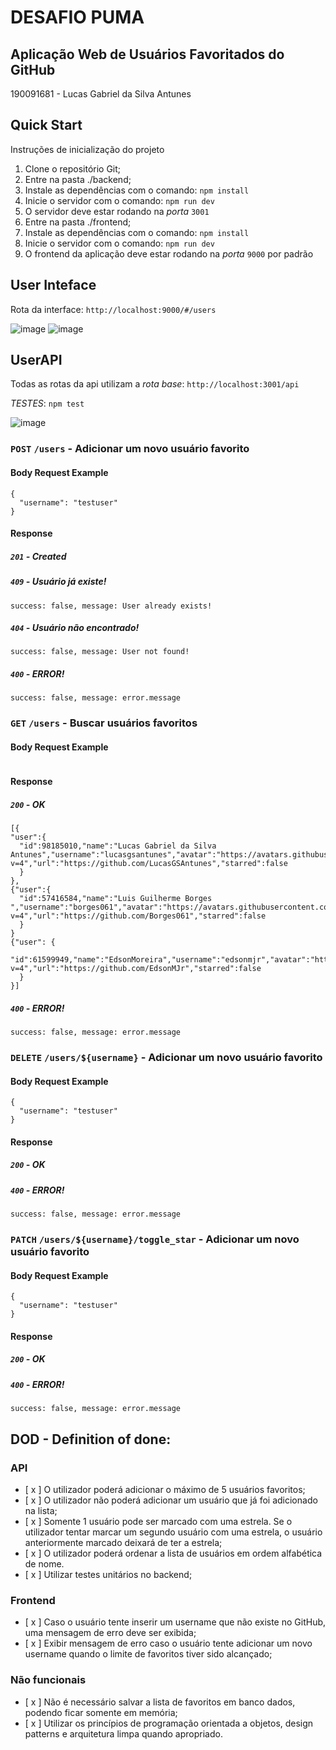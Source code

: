 # DESAFIO PUMA
## Aplicação Web de Usuários Favoritados do GitHub
190091681 - Lucas Gabriel da Silva Antunes

## Quick Start

Instruções de inicialização do projeto

1. Clone o repositório Git;
2. Entre na pasta ./backend;
3. Instale as dependências com o comando: `npm install`
4. Inicie o servidor com o comando: `npm run dev`
5. O servidor deve estar rodando na *porta* `3001`
6. Entre na pasta ./frontend;
7. Instale as dependências com o comando: `npm install`
8. Inicie o servidor com o comando: `npm run dev`
9. O frontend da aplicação deve estar rodando na *porta* `9000` por padrão

## User Inteface
Rota da interface: `http://localhost:9000/#/users`

![image](https://github.com/user-attachments/assets/93fb1924-a38e-464e-91d8-4ab64562f95b)
![image](https://github.com/user-attachments/assets/d3654f2a-1632-42f4-bee5-454740e3cf56)

## UserAPI
Todas as rotas da api utilizam a *rota base*: `http://localhost:3001/api`

*TESTES*: `npm test`

![image](https://github.com/user-attachments/assets/27666ce5-ecb5-4b6b-b243-e69c1e2e3b26)


### `POST` `/users` - Adicionar um novo usuário favorito

#### Body Request Example
```
{
  "username": "testuser"
}
```

#### Response
##### `201` - Created

##### `409` - Usuário já existe!
```
success: false, message: User already exists!
```

##### `404` - Usuário não encontrado!
```
success: false, message: User not found!
```


##### `400` - ERROR!
```
success: false, message: error.message
```

### `GET` `/users` - Buscar usuários favoritos

#### Body Request Example
```
```

#### Response
##### `200` - OK
```
[{
"user":{
  "id":98185010,"name":"Lucas Gabriel da Silva Antunes","username":"lucasgsantunes","avatar":"https://avatars.githubusercontent.com/u/98185010?v=4","url":"https://github.com/LucasGSAntunes","starred":false
  }
},
{"user":{
  "id":57416584,"name":"Luis Guilherme Borges ","username":"borges061","avatar":"https://avatars.githubusercontent.com/u/57416584?v=4","url":"https://github.com/Borges061","starred":false
  }
}
{"user": {
  "id":61599949,"name":"EdsonMoreira","username":"edsonmjr","avatar":"https://avatars.githubusercontent.com/u/61599949?v=4","url":"https://github.com/EdsonMJr","starred":false
  }
}]
```


##### `400` - ERROR!
```
success: false, message: error.message
```


### `DELETE` `/users/${username}` - Adicionar um novo usuário favorito

#### Body Request Example
```
{
  "username": "testuser"
}
```

#### Response
##### `200` - OK

##### `400` - ERROR!
```
success: false, message: error.message
```

### `PATCH` `/users/${username}/toggle_star` - Adicionar um novo usuário favorito

#### Body Request Example
```
{
  "username": "testuser"
}
```

#### Response
##### `200` - OK

##### `400` - ERROR!
```
success: false, message: error.message
```

## DOD - Definition of done:
### API
- [ x ] O utilizador poderá adicionar o máximo de 5 usuários favoritos;
- [ x ] O utilizador não poderá adicionar um usuário que já foi adicionado na lista;
- [ x ] Somente 1 usuário pode ser marcado com uma estrela. Se o utilizador tentar marcar um segundo usuário com uma estrela, o usuário anteriormente marcado deixará de ter a estrela;
- [ x ] O utilizador poderá ordenar a lista de usuários em ordem alfabética de nome.
- [ x ] Utilizar testes unitários no backend;
### Frontend
- [ x ] Caso o usuário tente inserir um username que não existe no GitHub, uma mensagem de erro deve ser exibida;
- [ x ] Exibir mensagem de erro caso o usuário tente adicionar um novo username quando o limite de favoritos tiver sido alcançado;

### Não funcionais
- [ x ] Não é necessário salvar a lista de favoritos em banco dados, podendo ficar somente em memória;
- [ x ] Utilizar os princípios de programação orientada a objetos, design patterns e arquitetura limpa quando apropriado.
